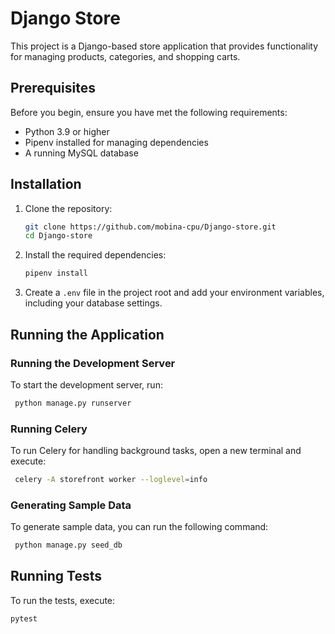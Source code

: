 # Django Store

This project is a Django-based store application that provides functionality for managing products, categories, and shopping carts.

## Prerequisites

Before you begin, ensure you have met the following requirements:

- Python 3.9 or higher
- Pipenv installed for managing dependencies
- A running MySQL database

## Installation

1. Clone the repository:

   ```bash
   git clone https://github.com/mobina-cpu/Django-store.git
   cd Django-store
   ```

2. Install the required dependencies:

   ```bash
   pipenv install
   ```

3. Create a `.env` file in the project root and add your environment variables, including your database settings.

## Running the Application

### Running the Development Server

To start the development server, run:

```bash
 python manage.py runserver
```

### Running Celery

To run Celery for handling background tasks, open a new terminal and execute:

```bash
 celery -A storefront worker --loglevel=info
```

### Generating Sample Data

To generate sample data, you can run the following command:

```bash
 python manage.py seed_db
```

## Running Tests

To run the tests, execute:

```bash
pytest
```

